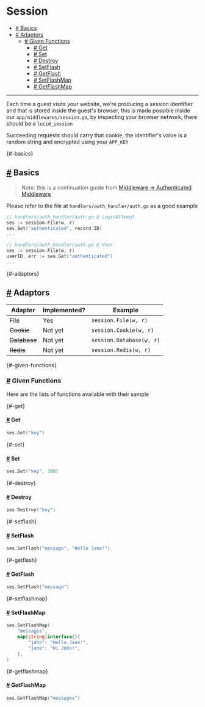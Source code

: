 # Session

- [# Basics](#-basics)
- [# Adaptors](#-adaptors)
  - [# Given Functions](#-given-functions)
    - [# Get](#-get)
    - [# Set](#-set)
    - [# Destroy](#-destroy)
    - [# SetFlash](#-setflash)
    - [# GetFlash](#-getflash)
    - [# SetFlashMap](#-setflashmap)
    - [# GetFlashMap](#-getflashmap)

---

Each time a guest visits your website, we're producing a session identifier and that is stored inside the guest's browser, this is made possible inside our `app/middlewares/session.go`, by inspecting your browser network, there should be a `lucid_session`

Succeeding requests should carry that cookie, the identifier's value is a random string and encrypted using your `APP_KEY`

{#-basics}

## [#](#-basics) Basics

> Note: this is a continuation guide from [Middleware -> Authenticated Middleware](/middleware#-authenticated-middleware)

Please refer to the file at `handlers/auth_handler/auth.go` as a good example

```go
// handlers/auth_handler/auth.go @ LoginAttempt
ses := session.File(w, r)
ses.Set("authenticated", record.ID)
...

// handlers/auth_handler/auth.go @ User
ses := session.File(w, r)
userID, err := ses.Get("authenticated")
...
```

{#-adaptors}

## [#](#-adaptors) Adaptors

Adapter      | Implemented? | Example
-------------|--------------|--------------------------
File         | Yes          | `session.File(w, r)`
~~Cookie~~   | Not yet      | `session.Cookie(w, r)`
~~Database~~ | Not yet      | `session.Database(w, r)`
~~Redis~~    | Not yet      | `session.Redis(w, r)`

{#-given-functions}

### [#](#-given-functions) Given Functions

Here are the lists of functions available with their sample

{#-get}

#### [#](#-get) Get

```go
ses.Get("key")
```

{#-set}

#### [#](#-set) Set

```go
ses.Set("key", 100)
```

{#-destroy}

#### [#](#-destroy) Destroy

```go
ses.Destroy("key")
```

{#-setflash}

#### [#](#-setflash) SetFlash

```go
ses.SetFlash("message", "Hello Jane!")
```

{#-getflash}

#### [#](#-getflash) GetFlash

```go
ses.GetFlash("message")
```

{#-setflashmap}

#### [#](#-setflashmap) SetFlashMap

```go
ses.SetFlashMap(
    "messages",
    map[string]interface{}{
        "john": "Hello Jane!",
        "jane": "Hi John!",
    },
)
```

{#-getflashmap}

#### [#](#-getflashmap) GetFlashMap

```go
ses.GetFlashMap("messages")
```
